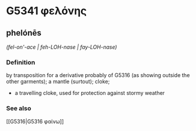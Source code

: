 # G5341 φελόνης

## phelónēs

_(fel-on'-ace | feh-LOH-nase | fay-LOH-nase)_

### Definition

by transposition for a derivative probably of G5316 (as showing outside the other garments); a mantle (surtout); cloke; 

- a travelling cloke, used for protection against stormy weather

### See also

[[G5316|G5316 φαίνω]]
